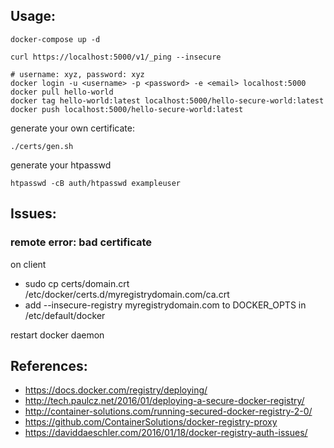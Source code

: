 Usage:
------

    docker-compose up -d

    curl https://localhost:5000/v1/_ping --insecure

    # username: xyz, password: xyz
    docker login -u <username> -p <password> -e <email> localhost:5000
    docker pull hello-world
    docker tag hello-world:latest localhost:5000/hello-secure-world:latest
    docker push localhost:5000/hello-secure-world:latest

generate your own certificate:

    ./certs/gen.sh

generate your htpasswd

    htpasswd -cB auth/htpasswd exampleuser

Issues:
-------

### remote error: bad certificate

on client

- sudo cp certs/domain.crt /etc/docker/certs.d/myregistrydomain.com/ca.crt
- add --insecure-registry myregistrydomain.com to DOCKER_OPTS in /etc/default/docker

restart docker daemon

References:
-----------

- https://docs.docker.com/registry/deploying/
- http://tech.paulcz.net/2016/01/deploying-a-secure-docker-registry/
- http://container-solutions.com/running-secured-docker-registry-2-0/
- https://github.com/ContainerSolutions/docker-registry-proxy
- https://daviddaeschler.com/2016/01/18/docker-registry-auth-issues/

